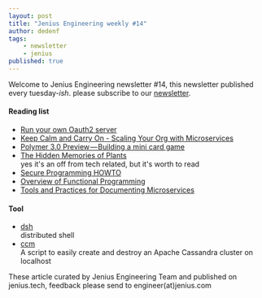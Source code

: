 ```yaml
---
layout: post
title: "Jenius Engineering weekly #14"
author: dedenf
tags:
    - newsletter
    - jenius
published: true
---
```


Welcome to Jenius Engineering newsletter #14, this newsletter published every tuesday-*ish*. please subscribe to our [newsletter](http://jenius.tech/newsletter).


#### Reading list
- [Run your own Oauth2 server](https://www.ory.am/run-oauth2-server-open-source-api-security.html?)
- [Keep Calm and Carry On - Scaling Your Org with Microservices](https://bridgetkromhout.com/speaking/2017/srecon/)
- [Polymer 3.0 Preview — Building a mini card game](https://medium.com/@jecelynyeen/polymer-3-0-preview-building-a-mini-card-game-ce8948265fd6) <!-- more -->
- [The Hidden Memories of Plants](http://www.atlasobscura.com/articles/plant-memory-hidden-vernalization)    
yes it's an off from tech related, but it's worth to read
- [Secure Programming HOWTO](https://www.dwheeler.com/secure-programs/Secure-Programs-HOWTO/index.html)
- [Overview of Functional Programming](https://blog.codeship.com/overview-of-functional-programming/)
- [Tools and Practices for Documenting Microservices](https://blog.codeship.com/documenting-microservices/)

#### Tool
- [dsh](https://www.netfort.gr.jp/~dancer/software/dsh.html.en)     
distributed shell
- [ccm](https://github.com/pcmanus/ccm)    
A script to easily create and destroy an Apache Cassandra cluster on localhost

These article curated by Jenius Engineering Team and published on jenius.tech, feedback please send to engineer(at)jenius.com   
